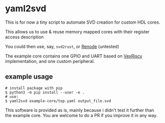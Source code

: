 # yaml2svd

This is for now a tiny script to automate SVD creation for custom HDL cores. 

This allows us to use & reuse memory mapped cores with their register access description

You could then use, say, `svd2rust`, or [Renode](https://renode.io/about/) (untested)

The example core contains one GPIO and UART based on [VexRiscv](https://github.com/SpinalHDL/VexRiscv) implementation, and one custom peripheral.

## example usage

```shell
# install package with pip
$ python3 -m pip install --user -e .
# use:
$ yaml2svd example-core/top.yaml output_file.svd
```



This software is provided as is, mainly because i didn't test it further than the example core. You are welcome to do a PR if you improve it in any way.